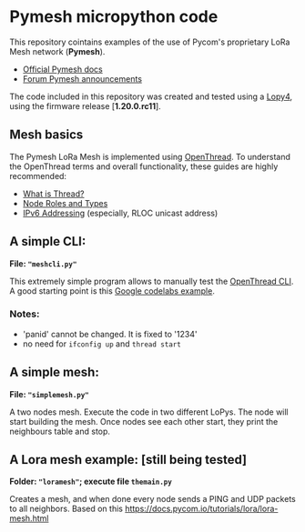 # Pymesh micropython code

This repository cointains examples of the use of Pycom's proprietary LoRa Mesh network (**Pymesh**).

* [Official Pymesh docs](https://docs.pycom.io/firmwareapi/pycom/network/lora/pymesh.html)
* [Forum Pymesh announcements](https://forum.pycom.io/topic/4449/pymesh-updates)
<!--
* [a simple example](https://docs.pycom.io/tutorials/lora/lora-mesh.html)
* [a more complete example](https://github.com/pycom/pycom-libraries/tree/master/lib/pymesh)
-->
The code included in this repository was created and tested using a [Lopy4](https://pycom.io/product/lopy4/), using the firmware release [**1.20.0.rc11**].

## Mesh basics
The Pymesh LoRa Mesh is implemented using [OpenThread](https://openthread.io/guides/thread-primer).
To understand the OpenThread terms and overall functionality, these guides are highly recommended:

* [What is Thread?](https://openthread.io/guides/thread-primer)
* [Node Roles and Types](https://openthread.io/guides/thread-primer/node-roles-and-types)
* [IPv6 Addressing](https://openthread.io/guides/thread-primer/ipv6-addressing) (especially, RLOC unicast address)

## A simple CLI:

**File: `"meshcli.py"`**

This extremely simple program allows to manually test the [OpenThread CLI](https://github.com/openthread/openthread/blob/c482301ec73b80985445102e4d0a936346172ddb/src/cli/README.md). 
A good starting point is this [Google codelabs example](https://codelabs.developers.google.com/codelabs/openthread-simulation/#2).

### Notes:
* 'panid' cannot be changed. It is fixed to '1234'
* no need for `ifconfig up` and `thread start` 


## A simple mesh:

**File: `"simplemesh.py"`**

A two nodes mesh. Execute the code in two different LoPys. The node will start building the mesh. 
Once nodes see each other start, they print the neighbours table and stop.

## A Lora mesh example: [still being tested]

**Folder: `"loramesh"`; execute file `themain.py`**

Creates a mesh, and when done every node sends a PING and UDP packets to all neighbors.
Based on this https://docs.pycom.io/tutorials/lora/lora-mesh.html 

